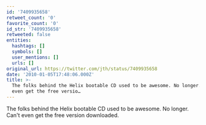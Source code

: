 ```yaml
---
id: '7409935658'
retweet_count: '0'
favorite_count: '0'
id_str: '7409935658'
retweeted: false
entities:
  hashtags: []
  symbols: []
  user_mentions: []
  urls: []
original_url: https://twitter.com/jth/status/7409935658
date: '2010-01-05T17:48:06.000Z'
title: >-
  The folks behind the Helix bootable CD used to be awesome. No longer. Can't
  even get the free versio…
---
```


The folks behind the Helix bootable CD used to be awesome. No longer. Can't even get the free version downloaded.